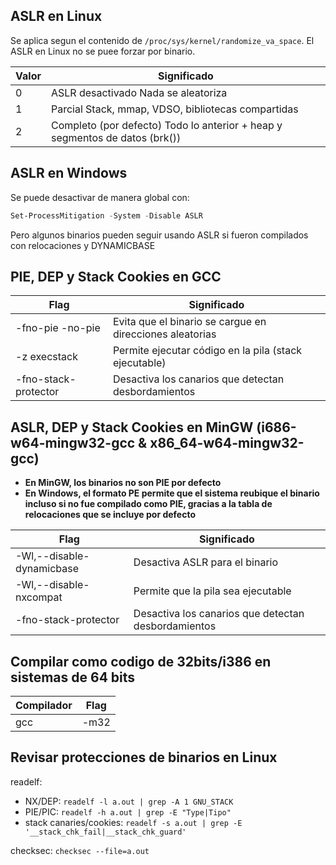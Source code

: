 ## ASLR en Linux
Se aplica segun el contenido de `/proc/sys/kernel/randomize_va_space`. El ASLR en Linux no se puee forzar por binario.

| Valor | Significado |
| ----- | ----------- |
| 0 |	ASLR desactivado	Nada se aleatoriza |
| 1	| Parcial	Stack, mmap, VDSO, bibliotecas compartidas |
| 2	| Completo (por defecto)	Todo lo anterior + heap y segmentos de datos (brk()) |

## ASLR en Windows
Se puede desactivar de manera global con:
```ps1
Set-ProcessMitigation -System -Disable ASLR
```
Pero algunos binarios pueden seguir usando ASLR si fueron compilados con relocaciones y DYNAMICBASE

## PIE, DEP y Stack Cookies en GCC

| Flag | Significado |
| ----- | ----------- |
| -fno-pie -no-pie | Evita que el binario se cargue en direcciones aleatorias
| -z execstack	| Permite ejecutar código en la pila (stack ejecutable) |
| -fno-stack-protector | Desactiva los canarios que detectan desbordamientos |

## ASLR, DEP y Stack Cookies en MinGW (i686-w64-mingw32-gcc & x86_64-w64-mingw32-gcc)
- **En MinGW, los binarios no son PIE por defecto**
- **En Windows, el formato PE permite que el sistema reubique el binario incluso si no fue compilado como PIE, gracias a la tabla de relocaciones que se incluye por defecto**

| Flag | Significado |
| ----- | ----------- |
| -Wl,--disable-dynamicbase | Desactiva ASLR para el binario |
| -Wl,--disable-nxcompat| Permite que la pila sea ejecutable |
| -fno-stack-protector | Desactiva los canarios que detectan desbordamientos |

## Compilar como codigo de 32bits/i386 en sistemas de 64 bits
| Compilador | Flag |
| ---------- | ---- |
| gcc | -m32 |

## Revisar protecciones de binarios en Linux
readelf:
- NX/DEP:                 `readelf -l a.out | grep -A 1 GNU_STACK`
- PIE/PIC:                `readelf -h a.out | grep -E "Type|Tipo"`
- stack canaries/cookies: `readelf -s a.out | grep -E '__stack_chk_fail|__stack_chk_guard'`

checksec:
`checksec --file=a.out`



